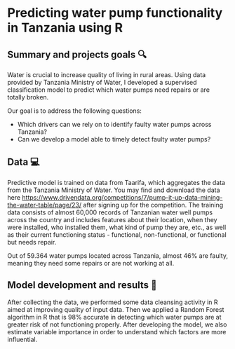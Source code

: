 # Predicting water pump functionality in Tanzania using R

## Summary and projects goals 🔍
Water is crucial to increase quality of living in rural areas. Using data provided by Tanzania Ministry of Water, I developed a supervised classification model to predict which water pumps need repairs or are totally broken.

Our goal is to address the following questions:
- Which drivers can we rely on to identify faulty water pumps across Tanzania?
- Can we develop a model able to timely detect faulty water pumps?

## Data 💻
Predictive model is trained on data from Taarifa, which aggregates the data from the Tanzania Ministry of Water. You may find and download the data here https://www.drivendata.org/competitions/7/pump-it-up-data-mining-the-water-table/page/23/ after signing up for the competition. The training data consists of almost 60,000 records of Tanzanian water well pumps across the country and includes features about their location, when they were installed, who installed them, what kind of pump they are, etc., as well as their current functioning status - functional, non-functional, or functional but needs repair.

Out of 59.364 water pumps located across Tanzania, almost 46% are faulty, meaning they need some repairs or are not working at all.

## Model development and results 🎯
After collecting the data, we performed some data cleansing activity in R aimed at improving quality of input data. Then we applied a Random Forest algorithm in R that is 98% accurate in detecting which water pumps are at greater risk of not functioning properly. After developing the model, we also estimate variable importance in order to understand which factors are more influential.
